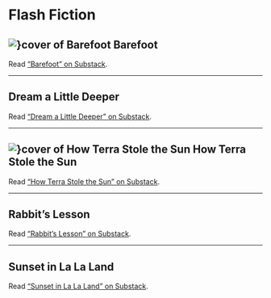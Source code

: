 # Flash Fiction

## ![}cover of Barefoot](covers/barefoot) Barefoot

Read [“Barefoot” on Substack](https://cliffjones.substack.com/p/barefoot).

---

## Dream a Little Deeper

Read [“Dream a Little Deeper” on Substack](https://cliffjones.substack.com/p/dream-a-little-deeper).

---

## ![}cover of How Terra Stole the Sun](covers/how-terra-stole-the-sun) How Terra Stole the Sun

Read [“How Terra Stole the Sun” on Substack](https://cliffjones.substack.com/p/how-terra-stole-the-sun).

---

## Rabbit’s Lesson

Read [“Rabbit’s Lesson” on Substack](https://cliffjones.substack.com/p/rabbits-lesson).

---

## Sunset in La La Land

Read [“Sunset in La La Land” on Substack](https://cliffjones.substack.com/p/sunset-in-la-la-land).
